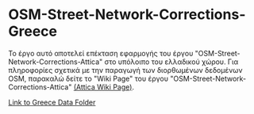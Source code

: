 # OSM-Street-Network-Corrections-Greece
Το έργο αυτό αποτελεί επέκταση εφαρμογής του έργου "OSM-Street-Network-Corrections-Attica"
στο υπόλοιπο του ελλαδικού χώρου. Για πληροφορίες σχετικά με την παραγωγή των διορθωμένων
δεδομένων OSM, παρακαλώ δείτε το "Wiki Page" του έργου
"OSM-Street-Network-Corrections-Attica" [(Attica Wiki Page)](https://github.com/ellak-monades-aristeias/OSM-Street-Network-Corrections-Attica/wiki).

[Link to Greece Data Folder](https://www.dropbox.com/sh/zuirfdyw40qjmaa/AADnVgnV5dkfuyRs9ugll5s1a?dl=0)
